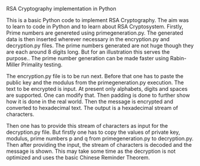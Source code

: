 RSA Cryptography implementation in Python

This is a basic Python code to implement RSA Cryptography. The aim was to learn to code in Python and to learn about RSA Cryptosystem. 
Firstly, Prime numbers are genereted using primegeneration.py. The generated data is then inserted wherever necessary in the 
encryption.py and decryption.py files. The prime numbers generated are not huge though they are each around 8 digits long. 
But for an illustration this serves the purpose.. 
The prime number generation can be made faster using Rabin-Miller Primality testing.

The encryption.py file is to be run next. Before that one has to paste the public key and the modulus from the primegeneration.py 
execution. The text to be encrypted is input. At present only alphabets, digits and spaces are supported. One can modify that. 
Then padding is done to further show how it is done in the real world. Then the message is encrypted and converted to hexadecimal 
text. The output is a hexadecimal stream of characters.

Then one has to provide this stream of characters as input for the decryption.py file. But firstly one has to copy the values of 
private key, modulus, prime numbers p and q from primegeneration.py to decryption.py. Then after providing the input, the stream 
of characters is decoded and the message is shown. This may take some time as the decryption is not optimized and uses the 
basic Chinese Reminder Theorem.
